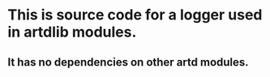 # This is source code for a logger used in artdlib modules.

## It has no dependencies on other artd modules.

